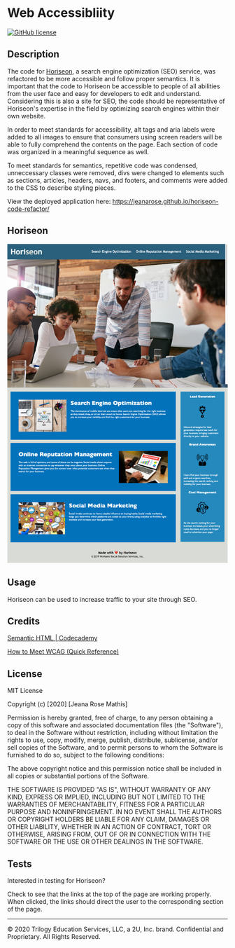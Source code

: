 # Web Accessibliity
[![GitHub license](https://img.shields.io/github/license/jeanarose/horiseon-code-refactor)](https://github.com/jeanarose/horiseon-code-refactor)

## Description 

The code for [Horiseon](https://jeanarose.github.io/horiseon-code-refactor/), a search engine optimization (SEO) service, was refactored to be more accessible and follow proper semantics. It is important that the code to Horiseon be accessible to people of all abilities from the user face and easy for developers to edit and understand. Considering this is also a site for SEO, the code should be representative of Horiseon's expertise in the field by optimizing search engines within their own website.

In order to meet standards for accessibility, alt tags and aria labels were added to all images to ensure that consumers using screen readers will be able to fully comprehend the contents on the page. Each section of code was organized in a meaningful sequence as well.

To meet standards for semantics, repetitive code was condensed, unneccessary classes were removed, divs were changed to elements such as sections, articles, headers, navs, and footers, and comments were added to the CSS to describe styling pieces.

View the deployed application here: https://jeanarose.github.io/horiseon-code-refactor/

## Horiseon

![Screenshot of Horiseon webpage.](assets/images/screenshot.png)

## Usage 

Horiseon can be used to increase traffic to your site through SEO.


## Credits

[Semantic HTML | Codecademy](https://www.codecademy.com/learn/learn-html/modules/learn-semantic-html)

[How to Meet WCAG (Quick Reference)](https://www.w3.org/WAI/WCAG21/quickref/?showtechniques=132)

## License

MIT License

Copyright (c) [2020] [Jeana Rose Mathis]

Permission is hereby granted, free of charge, to any person obtaining a copy
of this software and associated documentation files (the "Software"), to deal
in the Software without restriction, including without limitation the rights
to use, copy, modify, merge, publish, distribute, sublicense, and/or sell
copies of the Software, and to permit persons to whom the Software is
furnished to do so, subject to the following conditions:

The above copyright notice and this permission notice shall be included in all
copies or substantial portions of the Software.

THE SOFTWARE IS PROVIDED "AS IS", WITHOUT WARRANTY OF ANY KIND, EXPRESS OR
IMPLIED, INCLUDING BUT NOT LIMITED TO THE WARRANTIES OF MERCHANTABILITY,
FITNESS FOR A PARTICULAR PURPOSE AND NONINFRINGEMENT. IN NO EVENT SHALL THE
AUTHORS OR COPYRIGHT HOLDERS BE LIABLE FOR ANY CLAIM, DAMAGES OR OTHER
LIABILITY, WHETHER IN AN ACTION OF CONTRACT, TORT OR OTHERWISE, ARISING FROM,
OUT OF OR IN CONNECTION WITH THE SOFTWARE OR THE USE OR OTHER DEALINGS IN THE
SOFTWARE.

## Tests

Interested in testing for Horiseon? 

Check to see that the links at the top of the page are working properly. When clicked, the links should direct the user to the corresponding section of the page.

---

© 2020 Trilogy Education Services, LLC, a 2U, Inc. brand. Confidential and Proprietary. All Rights Reserved.